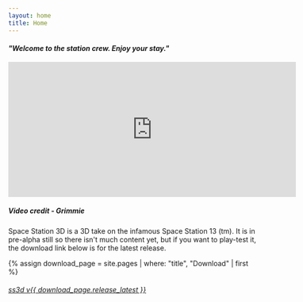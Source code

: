 ```yaml
---
layout: home
title: Home
---
```

<centred><h4><i>"Welcome to the station crew. Enjoy your stay."</i></h4></centred>

<div>
    <iframe class="video" width="580px" height="272px" src="https://www.youtube-nocookie.com/embed/uzLdgxOBPrc" frameborder="0" allow="accelerometer; autoplay; encrypted-media; gyroscope; picture-in-picture" allowfullscreen></iframe>
    <h5><i>Video credit - Grimmie</i></h5>
</div>

Space Station 3D is a 3D take on the infamous Space Station 13 (tm). It is in pre-alpha still so there isn't much content yet, but if you want to play-test it, the download link below is for the latest release.

{% assign download_page = site.pages | where: "title", "Download" | first %}
<centred>
    <h6>
        <u><a href="{{ site.github_url }}/SS3D/releases/download/{{ download_page.release_latest }}/SS3D_{{ download_page.release_latest }}.zip">ss3d v{{ download_page.release_latest }}</a></u>
    </h6>
</centred>
